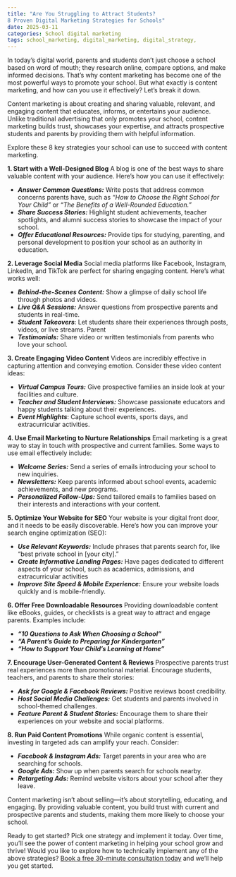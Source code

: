```yaml
---
title: "Are You Struggling to Attract Students? 
8 Proven Digital Marketing Strategies for Schools"
date: 2025-03-11
categories: School digital marketing
tags: school_marketing, digital_marketing, digital_strategy,
---
```

<!-- ![8ProvenSchoolMarketingStrategies]({{site.baseurl}}/assets/img/posts/8contentMarketingTipsForSchoolsChuotech.jpeg) -->

In today’s digital world, parents and students don’t just choose a school based on word of mouth; they research online, compare options, and make informed decisions. That’s why content marketing has become one of the most powerful ways to promote your school. But what exactly is content marketing, and how can you use it effectively? Let’s break it down.

Content marketing is about creating and sharing valuable, relevant, and engaging content that educates, informs, or entertains your audience. Unlike traditional advertising that only promotes your school, content marketing builds trust, showcases your expertise, and attracts prospective students and parents by providing them with helpful information.

Explore these 8 key strategies your school can use to succeed with content marketing.

**1. Start with a Well-Designed Blog**
A blog is one of the best ways to share valuable content with your audience. Here’s how you can use it effectively:

- **_Answer Common Questions:_** Write posts that address common concerns parents have, such as _“How to Choose the Right School for Your Child”_ or _“The Benefits of a Well-Rounded Education.”_
- **_Share Success Stories:_**
  Highlight student achievements, teacher spotlights, and alumni success stories to showcase the impact of your school.
- **_Offer Educational Resources:_** Provide tips for studying, parenting, and personal development to position your school as an authority in education.

**2. Leverage Social Media**
Social media platforms like Facebook, Instagram, LinkedIn, and TikTok are perfect for sharing engaging content. Here’s what works well:

- **_Behind-the-Scenes Content:_** Show a glimpse of daily school life
  through photos and videos.
- **_Live Q&A Sessions:_** Answer questions from prospective parents and
  students in real-time.
- **_Student Takeovers_**: Let students share their experiences through
  posts, videos, or live streams. Parent
- **_Testimonials:_** Share video or written testimonials from parents who  
  love your school.

**3. Create Engaging Video Content**
Videos are incredibly effective in capturing attention and conveying emotion. Consider these video content ideas:

- **_Virtual Campus Tours:_** Give prospective families an inside look at
  your facilities and culture.
- **_Teacher and Student Interviews:_** Showcase passionate educators and
  happy students talking about their experiences.
- **_Event Highlights_**: Capture school events, sports days, and
  extracurricular activities.

**4. Use Email Marketing to Nurture Relationships**
Email marketing is a great way to stay in touch with prospective and current families. Some ways to use email effectively include:

- **_Welcome Series:_** Send a series of emails introducing your school to
  new inquiries.
- **_Newsletters:_** Keep parents informed about school events, academic
  achievements, and new programs.
- **_Personalized Follow-Ups:_** Send tailored emails to families based on
  their interests and interactions with your content.

**5. Optimize Your Website for SEO**
Your website is your digital front door, and it needs to be easily discoverable. Here’s how you can improve your search engine optimization (SEO):

- **_Use Relevant Keywords:_** Include phrases that parents search for, like
  “best private school in [your city].”
- **_Create Informative Landing Pages:_** Have pages dedicated to different
  aspects of your school, such as academics, admissions, and
  extracurricular activities
- **_Improve Site Speed & Mobile Experience:_** Ensure your website loads
  quickly and is mobile-friendly.

**6. Offer Free Downloadable Resources**
Providing downloadable content like eBooks, guides, or checklists is a great way to attract and engage parents. Examples include:

- **_“10 Questions to Ask When Choosing a School”_**
- **_“A Parent’s Guide to Preparing for Kindergarten”_**
- **_“How to Support Your Child’s Learning at Home”_**

**7. Encourage User-Generated Content & Reviews**
Prospective parents trust real experiences more than promotional material. Encourage students, teachers, and parents to share their stories:

- **_Ask for Google & Facebook Reviews:_** Positive reviews boost
  credibility.
- **_Host Social Media Challenges:_** Get students and parents involved in
  school-themed challenges.
- **_Feature Parent & Student Stories:_** Encourage them to share their
  experiences on your website and social platforms.

**8. Run Paid Content Promotions**
While organic content is essential, investing in targeted ads can amplify your reach. Consider:

- **_Facebook & Instagram Ads:_** Target parents in your area who are
  searching for schools.
- **_Google Ads:_** Show up when parents search for schools nearby.
- **_Retargeting Ads:_** Remind website visitors about your school after they
  leave.

Content marketing isn’t about selling—it’s about storytelling,
educating, and engaging. By providing valuable content, you build
trust with current and prospective parents and students, making them
more likely to choose your school.

Ready to get started? Pick one strategy and implement it today. Over time, you’ll see the power of content marketing in helping your school grow and thrive! Would you like to explore how to technically implement any of the above strategies? [Book a free 30-minute consultation today](http://www.chuotech.co.ke/) and we’ll help you get started.
